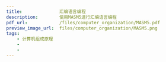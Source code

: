 ```yaml
---
title:              汇编语言编程
description:        使用MASM5进行汇编语言编程
pdf_url:            /files/computer_organization/MASM5.pdf
preview_image_url:  files/computer_organization/MASM5.png
tags:
    - 计算机组成原理
    - 
    - 
---
```


